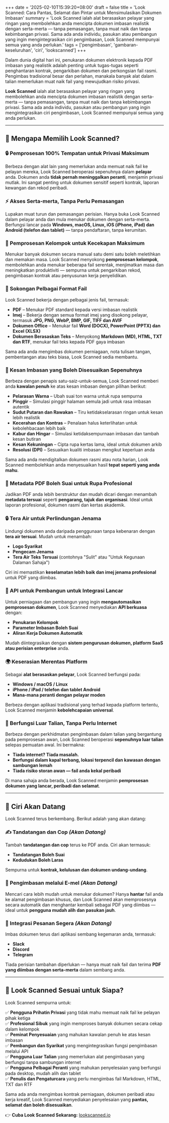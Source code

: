 +++
date = '2025-02-10T15:39:20+08:00'
draft = false
title = 'Look Scanned: Cara Pantas, Selamat dan Pintar untuk Mensimulasikan Dokumen Imbasan'
summary = 'Look Scanned ialah alat berasaskan pelayar yang ringan yang membolehkan anda mencipta dokumen imbasan realistik dengan serta-merta — tanpa pemasangan, tanpa muat naik dan tanpa kebimbangan privasi. Sama ada anda individu, pasukan atau pembangun yang ingin mengintegrasikan ciri pengimbasan, Look Scanned mempunyai semua yang anda perlukan.'
tags = ['pengimbasan', 'gambaran-keseluruhan', 'ciri', 'lookscanned']
+++

Dalam dunia digital hari ini, penukaran dokumen elektronik kepada PDF imbasan yang realistik adalah penting untuk tugas-tugas seperti penghantaran kontrak, pengarkiban dokumen dan perkongsian fail rasmi. Pengimbas tradisional besar dan perlahan, manakala banyak alat dalam talian memerlukan muat naik fail yang mewujudkan risiko privasi.

**Look Scanned** ialah alat berasaskan pelayar yang ringan yang membolehkan anda mencipta dokumen imbasan realistik dengan serta-merta — tanpa pemasangan, tanpa muat naik dan tanpa kebimbangan privasi. Sama ada anda individu, pasukan atau pembangun yang ingin mengintegrasikan ciri pengimbasan, Look Scanned mempunyai semua yang anda perlukan.

---

## 🚀 Mengapa Memilih Look Scanned?

### 🔒 Pemprosesan 100% Tempatan untuk Privasi Maksimum
Berbeza dengan alat lain yang memerlukan anda memuat naik fail ke pelayan mereka, Look Scanned beroperasi sepenuhnya dalam **pelayar** anda. Dokumen anda **tidak pernah meninggalkan peranti**, menjamin privasi mutlak. Ini sangat penting untuk dokumen sensitif seperti kontrak, laporan kewangan dan rekod peribadi.

### ⚡ Akses Serta-merta, Tanpa Perlu Pemasangan
Lupakan muat turun dan pemasangan perisian. Hanya buka Look Scanned dalam pelayar anda dan mula menukar dokumen dengan serta-merta. Berfungsi lancar pada **Windows, macOS, Linux, iOS (iPhone, iPad) dan Android (telefon dan tablet)** — tanpa pendaftaran, tanpa kerumitan.

### 📂 Pemprosesan Kelompok untuk Kecekapan Maksimum
Menukar banyak dokumen secara manual satu demi satu boleh meletihkan dan memakan masa. Look Scanned menyokong **pemprosesan kelompok**, membolehkan anda menukar beberapa fail serentak, menjimatkan masa dan meningkatkan produktiviti — sempurna untuk pengarkiban rekod, pengimbasan kontrak atau penyusunan kerja penyelidikan.

### 📄 Sokongan Pelbagai Format Fail
Look Scanned bekerja dengan pelbagai jenis fail, termasuk:
- **PDF** – Menukar PDF standard kepada versi imbasan realistik
- **Imej** – Bekerja dengan semua format imej yang disokong pelayar, termasuk **JPG, PNG, WebP, BMP, GIF, TIFF dan AVIF**
- **Dokumen Office** – Menukar fail **Word (DOCX), PowerPoint (PPTX) dan Excel (XLSX)**
- **Dokumen Berasaskan Teks** – Menyokong **Markdown (MD), HTML, TXT dan RTF**, menukar fail teks kepada PDF gaya imbasan

Sama ada anda mengimbas dokumen perniagaan, nota tulisan tangan, pembentangan atau teks biasa, Look Scanned sedia membantu.

### 🎨 Kesan Imbasan yang Boleh Disesuaikan Sepenuhnya
Berbeza dengan penapis satu-saiz-untuk-semua, Look Scanned memberi anda **kawalan penuh** ke atas kesan imbasan dengan pilihan berikut:
- **Pelarasan Warna** – Ubah suai ton warna untuk rupa sempurna
- **Pinggir** – Simulasi pinggir halaman semula jadi untuk rasa imbasan autentik
- **Sudut Putaran dan Rawakan** – Tiru ketidakselarasan ringan untuk kesan lebih realistik
- **Kecerahan dan Kontras** – Penalaan halus keterlihatan untuk kebolehbacaan lebih baik
- **Kabur dan Hingar** – Simulasi ketidaksempurnaan imbasan dan tambah kesan butiran
- **Kesan Kekuningan** – Cipta rupa kertas lama, ideal untuk dokumen arkib
- **Resolusi (DPI)** – Sesuaikan kualiti imbasan mengikut keperluan anda

Sama ada anda mendigitalkan dokumen rasmi atau nota harian, Look Scanned membolehkan anda menyesuaikan hasil **tepat seperti yang anda mahu**.

### 📝 Metadata PDF Boleh Suai untuk Rupa Profesional
Jadikan PDF anda lebih berstruktur dan mudah dicari dengan menambah **metadata tersuai** seperti **pengarang, tajuk dan organisasi**. Ideal untuk laporan profesional, dokumen rasmi dan kertas akademik.

### 🔒 Tera Air untuk Perlindungan Jenama
Lindungi dokumen anda daripada penggunaan tanpa kebenaran dengan **tera air tersuai**. Mudah untuk menambah:
- **Logo Syarikat**
- **Pengecam Jenama**
- **Tera Air Teks Tersuai** (contohnya "Sulit" atau "Untuk Kegunaan Dalaman Sahaja")

Ciri ini memastikan **keselamatan lebih baik dan imej jenama profesional** untuk PDF yang diimbas.

### 🔗 API untuk Pembangun untuk Integrasi Lancar
Untuk perniagaan dan pembangun yang ingin **mengautomasikan pemprosesan dokumen**, Look Scanned menyediakan **API berkuasa** dengan:
- **Penukaran Kelompok**
- **Parameter Imbasan Boleh Suai**
- **Aliran Kerja Dokumen Automatik**

Mudah diintegrasikan dengan **sistem pengurusan dokumen, platform SaaS atau perisian enterprise** anda.

### 🌍 Keserasian Merentas Platform
Sebagai **alat berasaskan pelayar**, Look Scanned berfungsi pada:
- **Windows / macOS / Linux**
- **iPhone / iPad / telefon dan tablet Android**
- **Mana-mana peranti dengan pelayar moden**

Berbeza dengan aplikasi tradisional yang terhad kepada platform tertentu, Look Scanned menjamin **kebolehcapaian universal**.

### 🚀 Berfungsi Luar Talian, Tanpa Perlu Internet
Berbeza dengan perkhidmatan pengimbasan dalam talian yang bergantung pada pemprosesan awan, Look Scanned beroperasi **sepenuhnya luar talian** selepas pemuatan awal. Ini bermakna:
- **Tiada internet? Tiada masalah.**
- **Berfungsi dalam kapal terbang, lokasi terpencil dan kawasan dengan sambungan lemah**
- **Tiada risiko storan awan — fail anda kekal peribadi**

Di mana sahaja anda berada, Look Scanned menjamin **pemprosesan dokumen yang lancar, peribadi dan selamat**.

---

## 📢 Ciri Akan Datang

Look Scanned terus berkembang. Berikut adalah yang akan datang:

### ✍ Tandatangan dan Cop *(Akan Datang)*
Tambah **tandatangan dan cop** terus ke PDF anda. Ciri akan termasuk:
- **Tandatangan Boleh Suai**
- **Kedudukan Boleh Laras**

Sempurna untuk **kontrak, kelulusan dan dokumen undang-undang**.

### 📧 Pengimbasan melalui E-mel *(Akan Datang)*
Mencari cara lebih mudah untuk menukar dokumen? Hanya **hantar** fail anda ke alamat pengimbasan khusus, dan Look Scanned akan memprosesnya secara automatik dan menghantar kembali sebagai PDF yang diimbas — ideal untuk **pengguna mudah alih dan pasukan jauh**.

### 💬 Integrasi Pesanan Segera *(Akan Datang)*
Imbas dokumen terus dari aplikasi sembang kegemaran anda, termasuk:
- **Slack**
- **Discord**
- **Telegram**

Tiada perisian tambahan diperlukan — hanya muat naik fail dan terima **PDF yang diimbas dengan serta-merta** dalam sembang anda.

---

## 🎯 Look Scanned Sesuai untuk Siapa?
Look Scanned sempurna untuk:

✅ **Pengguna Prihatin Privasi** yang tidak mahu memuat naik fail ke pelayan pihak ketiga  
✅ **Profesional Sibuk** yang ingin memproses banyak dokumen secara cekap dalam kelompok  
✅ **Peminat Penyesuaian** yang mahukan kawalan penuh ke atas kesan imbasan  
✅ **Pembangun dan Syarikat** yang mengintegrasikan fungsi pengimbasan melalui API  
✅ **Pengguna Luar Talian** yang memerlukan alat pengimbasan yang berfungsi tanpa sambungan internet  
✅ **Pengguna Pelbagai Peranti** yang mahukan penyelesaian yang berfungsi pada desktop, mudah alih dan tablet  
✅ **Penulis dan Pengaturcara** yang perlu mengimbas fail Markdown, HTML, TXT dan RTF  

Sama ada anda mengimbas kontrak perniagaan, dokumen peribadi atau kerja kreatif, Look Scanned menyediakan penyelesaian yang **pantas, selamat dan boleh disesuaikan**.

👉 **Cuba Look Scanned Sekarang:** [lookscanned.io](https://lookscanned.io) 